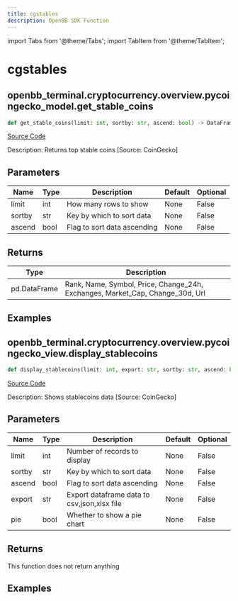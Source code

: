 ```yaml
---
title: cgstables
description: OpenBB SDK Function
---
```


import Tabs from '@theme/Tabs';
import TabItem from '@theme/TabItem';

# cgstables

<Tabs>
<TabItem value="model" label="Model" default>

## openbb_terminal.cryptocurrency.overview.pycoingecko_model.get_stable_coins

```python title='openbb_terminal/cryptocurrency/overview/pycoingecko_model.py'
def get_stable_coins(limit: int, sortby: str, ascend: bool) -> DataFrame
```
[Source Code](https://github.com/OpenBB-finance/OpenBBTerminal/tree/main/openbb_terminal/cryptocurrency/overview/pycoingecko_model.py#L191)

Description: Returns top stable coins [Source: CoinGecko]

## Parameters

| Name | Type | Description | Default | Optional |
| ---- | ---- | ----------- | ------- | -------- |
| limit | int | How many rows to show | None | False |
| sortby | str | Key by which to sort data | None | False |
| ascend | bool | Flag to sort data ascending | None | False |

## Returns

| Type | Description |
| ---- | ----------- |
| pd.DataFrame | Rank, Name, Symbol, Price, Change_24h, Exchanges, Market_Cap, Change_30d, Url |

## Examples



</TabItem>
<TabItem value="view" label="View">

## openbb_terminal.cryptocurrency.overview.pycoingecko_view.display_stablecoins

```python title='openbb_terminal/cryptocurrency/overview/pycoingecko_view.py'
def display_stablecoins(limit: int, export: str, sortby: str, ascend: bool, pie: bool) -> None
```
[Source Code](https://github.com/OpenBB-finance/OpenBBTerminal/tree/main/openbb_terminal/cryptocurrency/overview/pycoingecko_view.py#L337)

Description: Shows stablecoins data [Source: CoinGecko]

## Parameters

| Name | Type | Description | Default | Optional |
| ---- | ---- | ----------- | ------- | -------- |
| limit | int | Number of records to display | None | False |
| sortby | str | Key by which to sort data | None | False |
| ascend | bool | Flag to sort data ascending | None | False |
| export | str | Export dataframe data to csv,json,xlsx file | None | False |
| pie | bool | Whether to show a pie chart | None | False |

## Returns

This function does not return anything

## Examples



</TabItem>
</Tabs>